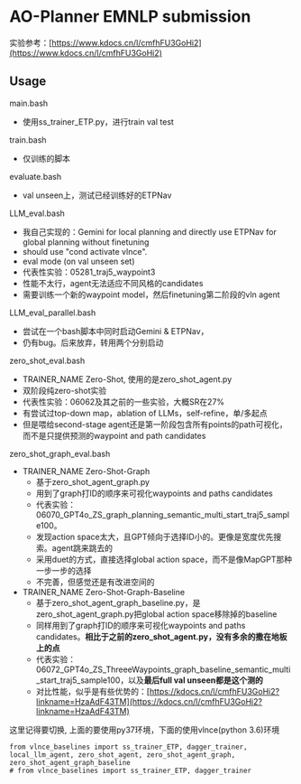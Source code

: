 # AO-Planner EMNLP submission

实验参考：[https://www.kdocs.cn/l/cmfhFU3GoHi2](https://www.kdocs.cn/l/cmfhFU3GoHi2)

## Usage
main.bash 
- 使用ss_trainer_ETP.py，进行train val test

train.bash
- 仅训练的脚本

evaluate.bash   
- val unseen上，测试已经训练好的ETPNav

LLM_eval.bash
- 我自己实现的：Gemini for local planning and directly use ETPNav for global planning without finetuning
- should use "cond activate vlnce". 
- eval mode (on val unseen set) 
- 代表性实验：05281_traj5_waypoint3
- 性能不太行，agent无法适应不同风格的candidates
- 需要训练一个新的waypoint model，然后finetuning第二阶段的vln agent

LLM_eval_parallel.bash
- 尝试在一个bash脚本中同时启动Gemini & ETPNav，
- 仍有bug。后来放弃，转用两个分别启动

zero_shot_eval.bash
- TRAINER_NAME Zero-Shot, 使用的是zero_shot_agent.py
- 双阶段纯zero-shot实验
- 代表性实验：06062及其之前的一些实验，大概SR在27%
- 有尝试过top-down map，ablation of LLMs，self-refine，单/多起点
- 但是喂给second-stage agent还是第一阶段包含所有points的path可视化，而不是只提供预测的waypoint and path candidates

zero_shot_graph_eval.bash
- TRAINER_NAME Zero-Shot-Graph
    - 基于zero_shot_agent_graph.py
    - 用到了graph打ID的顺序来可视化waypoints and paths candidates
    - 代表实验：06070_GPT4o_ZS_graph_planning_semantic_multi_start_traj5_sample100。
    - 发现action space太大，且GPT倾向于选择ID小的。更像是宽度优先搜索。agent跳来跳去的
    - 采用duet的方式，直接选择global action space，而不是像MapGPT那种一步一步的选择
    - 不完善，但感觉还是有改进空间的
- TRAINER_NAME Zero-Shot-Graph-Baseline
    - 基于zero_shot_agent_graph_baseline.py，是zero_shot_agent_graph.py把global action space移除掉的baseline
    - 同样用到了graph打ID的顺序来可视化waypoints and paths candidates。**相比于之前的zero_shot_agent.py，没有多余的撒在地板上的点**
    - 代表实验：06072_GPT4o_ZS_ThreeeWaypoints_graph_baseline_semantic_multi_start_traj5_sample100，以及**最后full val unseen都是这个测的**
    - 对比性能，似乎是有些优势的：[https://kdocs.cn/l/cmfhFU3GoHi2?linkname=HzaAdF43TM](https://kdocs.cn/l/cmfhFU3GoHi2?linkname=HzaAdF43TM)


这里记得要切换, 上面的要使用py37环境，下面的使用vlnce(python 3.6)环境
```
from vlnce_baselines import ss_trainer_ETP, dagger_trainer, local_llm_agent, zero_shot_agent, zero_shot_agent_graph, zero_shot_agent_graph_baseline
# from vlnce_baselines import ss_trainer_ETP, dagger_trainer